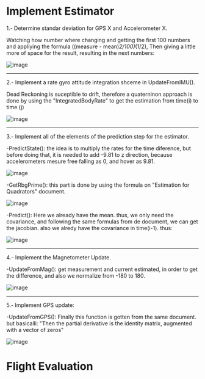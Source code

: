 # Implement Estimator
1.- Determine standar deviation for GPS X and Accelerometer X.

Watching how number where changing and getting the first 100 numbers and appliying the formula ((measure - mean)*2/100)*(1/2),
Then giving a little more of space for the result, resulting in the next numbers:

![image](https://user-images.githubusercontent.com/29236973/141076284-5263583e-787d-4c23-a40f-8048af0bc22e.png)

------------------------------------------------------------------------------------------------------------

2.- Implement a rate gyro attitude integration shceme in UpdateFromIMU().

Dead Reckoning is suceptible to drift, therefore a quaterninon approach is done by using the "IntegratedBodyRate" to get the estimation from time(i) to time (j)

![image](https://user-images.githubusercontent.com/29236973/141078023-4e70dcab-1ec0-446a-ad14-1e2ebabd82a2.png)

------------------------------------------------------------------------------------------------------------


3.- Implement all of the elements of the prediction step for the estimator.

-PredictState(): the idea is to multiply the rates for the time diference, but before doing that, it is needed to add -9.81 to z direction, because accelerometers mesure free falling as 0, and hover as 9.81.

![image](https://user-images.githubusercontent.com/29236973/141083949-470448bc-211d-427a-a00e-46af63fcdd45.png)

-GetRbgPrime(): this part is done by using the formula on "Estimation for Quadrators" document.

![image](https://user-images.githubusercontent.com/29236973/141085915-326fbab4-9cdb-4f96-9235-7f192e2b7b5e.png)

-Predict(): Here we already have the mean. thus, we only need the covariance, and following the same formulas from de document, we can get the jacobian. also we alredy have the covariance in time(i-1). thus:

![image](https://user-images.githubusercontent.com/29236973/141088716-88c72f94-9d58-4f74-adca-c2091a8af8fd.png)

------------------------------------------------------------------------------------------------------------


4.- Implement the Magnetometer Update.

-UpdateFromMag(): get measurement and current estimated, in order to get the difference, and also we normalize from -180 to 180.

![image](https://user-images.githubusercontent.com/29236973/141097414-c6bcb802-5fd3-46c2-9579-7f7dde4bf55d.png)

------------------------------------------------------------------------------------------------------------

5.- Implement GPS update:

-UpdateFromGPS(): Finally this function is gotten from the same document. but basicalli: "Then the partial derivative is the identity matrix, augmented with a vector of zeros"

![image](https://user-images.githubusercontent.com/29236973/141099819-cd4c31ea-2734-436c-ab1d-7b68dffd5d2e.png)

# Flight Evaluation

